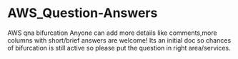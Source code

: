 # AWS_Question-Answers
AWS qna bifurcation
Anyone can add more details like comments,more columns with short/brief answers are welcome!
Its an initial doc so chances of bifurcation is still active so please put the question in right area/services.
